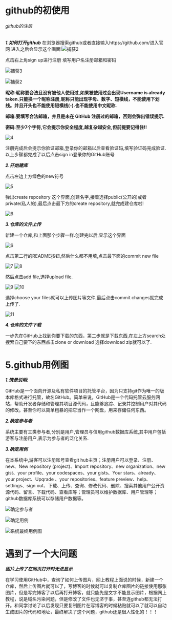 # github的初使用
###### github的注册
***1.如何打开github***
在浏览器搜索github或者直接输入https://github.com/进入官网
进入之后会显示这个画面!![捕获2](https://user-images.githubusercontent.com/94816263/142983728-d70b194f-69db-4dcf-8747-6217a39b4272.PNG)

点击右上角sign up进行注册
填写用户名注册邮箱和密码

![捕获3](https://user-images.githubusercontent.com/94816263/142984313-a2b4d759-4967-4c0b-b2c1-646dd0d366ab.PNG)

![捕获2](https://user-images.githubusercontent.com/94816263/142983880-355bc6a9-f2f3-4de3-a340-9fcde68481ef.PNG)

**昵称:昵称要合法且没有被他人使用过,如果被使用过会出现Username is already taken.只能换一个昵称注册,昵称只能出现字母、数字、短横线，不能使用下划线。并且开头也不能使用短横线(-).也不能使用中文昵称.**

**邮箱:要填写合法邮箱，并且是未在 GitHub 注册过的邮箱，否则会弹出错误提示.**

**密码:至少7个字符,它会提示你安全程度,越复杂越安全,但前提要记得住!!**

![4](https://user-images.githubusercontent.com/94816263/142983925-af0191fe-fdfe-42ab-a8d6-dc885a21100a.PNG)


注册完成后会提示你验证邮箱,登录你的邮箱以后查看验证码,填写验证码完成验证.
以上步骤都完成了以后点击sign in登录你的GitHub账号



***2.开始建库***

点击左边上方绿色的new符号

![5](https://user-images.githubusercontent.com/94816263/142983994-730ce112-6ba6-40db-aff6-35964115fe38.PNG)


弹出create repository 这个界面,创建名字,接着选择public(公开的)或者private(私人的),最后点击最下方的create repository,就完成建仓库啦!

![6](https://user-images.githubusercontent.com/94816263/142984061-b3dace41-5d1a-4c0d-8336-92b297da7b61.PNG)


***3.仓库的文件上传***

新建一个仓库,和上面那个步骤一样.创建完以后,显示这个界面

![6](https://user-images.githubusercontent.com/94816263/142984121-7d3d863a-d05f-4f4b-a666-81b6146bd335.PNG)


点击第二行的README按钮,然后什么都不用填,点击最下面的commit new file

![7](https://user-images.githubusercontent.com/94816263/142984147-fac0ce82-a439-4f8a-9501-f678485ee634.PNG)
![8](https://user-images.githubusercontent.com/94816263/142984181-f9ac2830-9d8a-4003-8fd9-874bf3c30c78.PNG)


然后点击add file,选择upload file.

![9](https://user-images.githubusercontent.com/94816263/142984232-302bb7c9-24e3-4598-8fb1-7d61484cde15.PNG)
![10](https://user-images.githubusercontent.com/94816263/142984245-5bedc751-a993-4658-b99d-58dedeac8a18.PNG)


选择choose your files就可以上传图片等文件,最后点击commit changes就完成上传了.

![11](https://user-images.githubusercontent.com/94816263/142984263-b7ffad42-5b97-48f5-9c30-33b09fdb4c4f.PNG)


***4.仓库的文件下载***

一步先在GitHub上找到你要下载的东西，第二步就是下载东西,在左上方search处搜索自己要下的东西点击clone or download 选择download zip就可以了.

# 5.github用例图
***1.情景说明:***

GitHub是一个面向开源及私有软件项目的托管平台，因为只支持git作为唯一的版本库格式进行托管，故名GitHub。简单来说，GitHub是一个代码托管云服务网站，帮助开发者存储和管理其项目源代码，且能够追踪、记录并控制用户对其代码的修改。甚至你可以简单粗暴的把它当作一个网盘，用来存储任何东西。

***2.确定参与者***

系统主要有三类参与者,分别是用户,管理员与信用github数据库系统,其中用户包括游客与注册用户,表示为参与者的泛化关系.

***3.确定用例***

在本系统中,游客可以注册账号查看git hub主页；注册用户可以登录、注册、new、New repository (project)、Import repository、new organization、new gist、your profile、your codespaces、your gists、Your stars、already、your project、Upqrade 、your repositories、feature preview、help、settings、sign out、下载、上传、查询、修改代码、删除、搜索其他用户公开资源代码、留言、下载代码、查看库等；管理员可以维护数据库、用户管理等；github数据库系统可以存储用户数据等。

![确定参与者](https://user-images.githubusercontent.com/94816263/142986607-ff57f968-06cf-4fa1-9e1a-c49dd42a401c.jpg)

![确定用例](https://user-images.githubusercontent.com/94816263/142986634-5ca46ebb-09b8-4b83-ac1f-7daa100c118d.jpg)

![系统最终用例图](https://user-images.githubusercontent.com/94816263/142986643-d9237e8f-ebdc-4299-80c8-4405ef403a84.png)

# 遇到了一个大问题

***图片上传了在网页打开时无法显示***

在学习使用GitHub中，查询了如何上传图片，网上教程上面说的时候，新建一个仓库，然后上传图片就可以了，写博客的时候就可以复制仓库图片的链接使用那张图片，但是写完博客了以后再打开博客，就只能先是文字不能显示图片，根据网上教程，说是域名污染问题，但是修改了文件也无济于事，甚至连github都无法打开。和同学讨论了以后发现只要复制图片在写博客的时候粘贴就可以了就可以自动生成图片的代码和地址，最终解决了这个问题，github还是很人性化的！！！



